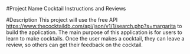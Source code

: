 #Project Name
Cocktail Instructions and Reviews

#Description
This project will use the free API https://www.thecocktaildb.com/api/json/v1/1/search.php?s=margarita to build the application. The main purpose of this application is for users to learn to make cocktails. Once the user makes a cocktail, they can leave a review, so others can get their feedback on the cocktail. 